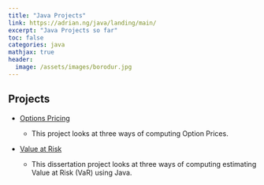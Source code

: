 ```yaml
---
title: "Java Projects"
link: https://adrian.ng/java/landing/main/
excerpt: "Java Projects so far"
toc: false
categories: java
mathjax: true
header:
  image: /assets/images/borodur.jpg
---
```


## Projects


* [Options Pricing](https://adrian.ng/java/options/)

	* This project looks at three ways of computing Option Prices.

* [Value at Risk](https://adrian.ng/java/var/intro/)

	* This dissertation project looks at three ways of computing estimating Value at Risk (VaR) using Java.



